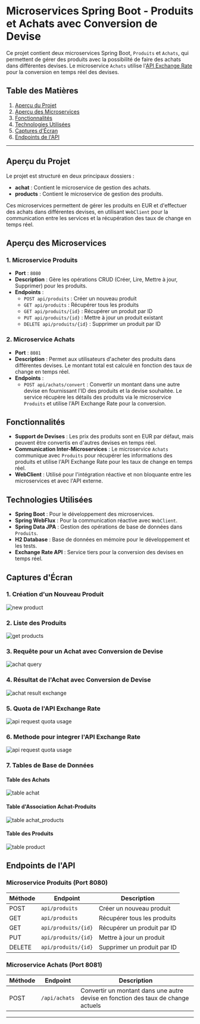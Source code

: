# Microservices Spring Boot - Produits et Achats avec Conversion de Devise

Ce projet contient deux microservices Spring Boot, `Produits` et `Achats`, qui permettent de gérer des produits avec la possibilité de faire des achats dans différentes devises. Le microservice `Achats` utilise l'[API Exchange Rate](https://v6.exchangerate-api.com/v6/09e2061b8a8a2bbbec7d8108/latest/USD) pour la conversion en temps réel des devises.

## Table des Matières
1. [Aperçu du Projet](#aperçu-du-projet)
2. [Aperçu des Microservices](#aperçu-des-microservices)
3. [Fonctionnalités](#fonctionnalités)
4. [Technologies Utilisées](#technologies-utilisées)
5. [Captures d'Écran](#captures-décran)
6. [Endpoints de l'API](#endpoints-de-lapi)

---

## Aperçu du Projet
Le projet est structuré en deux principaux dossiers :
- **achat** : Contient le microservice de gestion des achats.
- **products** : Contient le microservice de gestion des produits.

Ces microservices permettent de gérer les produits en EUR et d'effectuer des achats dans différentes devises, en utilisant `WebClient` pour la communication entre les services et la récupération des taux de change en temps réel.

## Aperçu des Microservices

### 1. Microservice Produits
- **Port** : `8080`
- **Description** : Gère les opérations CRUD (Créer, Lire, Mettre à jour, Supprimer) pour les produits.
- **Endpoints** :
  - `POST api/produits` : Créer un nouveau produit
  - `GET api/produits` : Récupérer tous les produits
  - `GET api/produits/{id}` : Récupérer un produit par ID
  - `PUT api/produits/{id}` : Mettre à jour un produit existant
  - `DELETE api/produits/{id}` : Supprimer un produit par ID

### 2. Microservice Achats
- **Port** : `8081`
- **Description** : Permet aux utilisateurs d'acheter des produits dans différentes devises. Le montant total est calculé en fonction des taux de change en temps réel.
- **Endpoints** :
  - `POST api/achats/convert` : Convertir un montant dans une autre devise en fournissant l'ID des produits et la devise souhaitée. Le service récupère les détails des produits via le microservice `Produits` et utilise l'API Exchange Rate pour la conversion.

## Fonctionnalités
- **Support de Devises** : Les prix des produits sont en EUR par défaut, mais peuvent être convertis en d'autres devises en temps réel.
- **Communication Inter-Microservices** : Le microservice `Achats` communique avec `Produits` pour récupérer les informations des produits et utilise l'API Exchange Rate pour les taux de change en temps réel.
- **WebClient** : Utilisé pour l'intégration réactive et non bloquante entre les microservices et avec l'API externe.

## Technologies Utilisées
- **Spring Boot** : Pour le développement des microservices.
- **Spring WebFlux** : Pour la communication réactive avec `WebClient`.
- **Spring Data JPA** : Gestion des opérations de base de données dans `Produits`.
- **H2 Database** : Base de données en mémoire pour le développement et les tests.
- **Exchange Rate API** : Service tiers pour la conversion des devises en temps réel.

## Captures d'Écran

### 1. Création d'un Nouveau Produit
![new product](captures/new%20product.png)

### 2. Liste des Produits
![get products](captures/get%20products.png)

### 3. Requête pour un Achat avec Conversion de Devise
![achat query](captures/achat%20query.png)

### 4. Résultat de l'Achat avec Conversion de Devise
![achat result exchange](captures/achat_result_exchange.png)

### 5. Quota de l'API Exchange Rate
![api request quota usage](captures/api%20request%20quota%20usage.png)

### 6. Methode pour integrer l'API Exchange Rate
![api request quota usage](captures/exchangeRate_method.png)

### 7. Tables de Base de Données

#### Table des Achats
![table achat](captures/table%20achat.png)

#### Table d'Association Achat-Produits
![table achat_products](captures/table%20achat_products.png)

#### Table des Produits
![table product](captures/table%20product.png)

## Endpoints de l'API

### Microservice Produits (Port 8080)
| Méthode | Endpoint                     | Description                    |
|---------|------------------------------|--------------------------------|
| POST    | `api/produits`               | Créer un nouveau produit       |
| GET     | `api/produits`               | Récupérer tous les produits    |
| GET     | `api/produits/{id}`          | Récupérer un produit par ID    |
| PUT     | `api/produits/{id}`          | Mettre à jour un produit       |
| DELETE  | `api/produits/{id}`          | Supprimer un produit par ID    |

### Microservice Achats (Port 8081)
| Méthode | Endpoint                     | Description                        |
|---------|------------------------------|------------------------------------|
| POST    | `/api/achats`        | Convertir un montant dans une autre devise en fonction des taux de change actuels |

---
